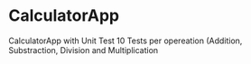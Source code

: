 # CalculatorApp
CalculatorApp with Unit Test 
10 Tests per opereation (Addition, Substraction, Division and Multiplication 
